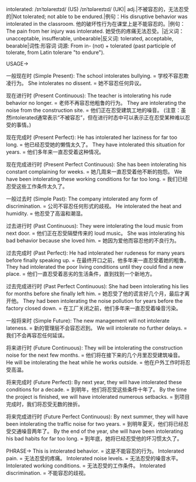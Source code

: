 intolerated: /ɪnˈtɒləreɪtɪd/ (US) /ɪnˈtɒləreɪtɪd/ (UK)| adj.|不被容忍的，无法忍受的|Not tolerated; not able to be endured.|例句：His disruptive behavior was intolerated in the classroom. 他的破坏性行为在课堂上是不能容忍的。|例句：The pain from her injury was intolerated. 她受伤的疼痛无法忍受。|近义词：unacceptable, insufferable, unbearable|反义词: tolerated, acceptable, bearable|词性:形容词
词源:  From in- (not) + tolerated (past participle of tolerate, from Latin tolerare "to endure").

USAGE->

一般现在时 (Simple Present):
The school intolerates bullying. = 学校不容忍欺凌行为。
She intolerates no dissent. = 她不容忍任何异议。

现在进行时 (Present Continuous):
The teacher is intolerating his rude behavior no longer. = 老师不再容忍他粗鲁的行为。
They are intolerating the noise from the construction site. = 他们正在忍受建筑工地的噪音。 (注意：虽然intolerated通常表示“不被容忍”，但在进行时态中可以表示正在忍受某种难以忍受的事情。)

现在完成时 (Present Perfect):
He has intolerated her laziness for far too long. = 他已经忍受她的懒惰太久了。
They have intolerated this situation for years. = 他们多年来一直忍受着这种情况。

现在完成进行时 (Present Perfect Continuous):
She has been intolerating his constant complaining for weeks. = 她几周来一直忍受着他不断的抱怨。
We have been intolerating these working conditions for far too long. = 我们已经忍受这些工作条件太久了。

一般过去时 (Simple Past):
The company intolerated any form of discrimination. = 公司不容忍任何形式的歧视。
He intolerated the heat and humidity. = 他忍受了高温和潮湿。

过去进行时 (Past Continuous):
They were intolerating the loud music from next door. = 他们正在忍受隔壁传来的 loud music。
She was intolerating his bad behavior because she loved him. = 她因为爱他而容忍他的不良行为。

过去完成时 (Past Perfect):
He had intolerated her rudeness for many years before finally speaking up. = 在最终开口之前，他多年来一直忍受着她的粗鲁。
They had intolerated the poor living conditions until they could find a new place. = 他们一直忍受着恶劣的生活条件，直到找到一个新地方。

过去完成进行时 (Past Perfect Continuous):
She had been intolerating his lies for months before she finally left him. = 她忍受了他的谎言好几个月，最后才离开他。
They had been intolerating the noise pollution for years before the factory closed down. = 在工厂关闭之前，他们多年来一直忍受着噪音污染。

一般将来时 (Simple Future):
The new management will not intolerate lateness. = 新的管理层不会容忍迟到。
We will intolerate no further delays. = 我们不会再容忍任何延误。

将来进行时 (Future Continuous):
They will be intolerating the construction noise for the next few months. = 他们将在接下来的几个月里忍受建筑噪音。
He will be intolerating the heat while he works outside. = 他在户外工作时将忍受高温。

将来完成时 (Future Perfect):
By next year, they will have intolerated these conditions for a decade. = 到明年，他们将忍受这些条件十年了。
By the time the project is finished, we will have intolerated numerous setbacks. = 到项目完成时，我们将忍受无数的挫折。

将来完成进行时 (Future Perfect Continuous):
By next summer, they will have been intolerating the traffic noise for two years. = 到明年夏天，他们将已经忍受交通噪音两年了。
By the end of the year, she will have been intolerating his bad habits for far too long. = 到年底，她将已经忍受他的坏习惯太久了。


PHRASE->
This is intolerated behavior. = 这是不能容忍的行为。
Intolerated pain. = 无法忍受的疼痛。
Intolerated noise levels. = 无法忍受的噪音水平。
Intolerated working conditions. = 无法忍受的工作条件。
Intolerated discrimination. = 不能容忍的歧视。
